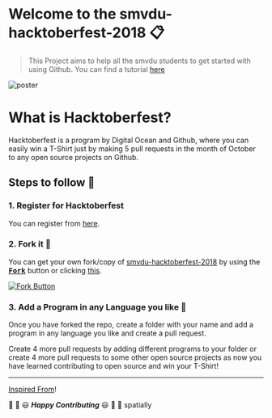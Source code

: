 # Welcome to the smvdu-hacktoberfest-2018 :clipboard:

> This Project aims to help all the smvdu students to get started with using Github. You can find a tutorial [here](https://guides.github.com/activities/hello-world/)

![poster](https://user-images.githubusercontent.com/22680912/46479049-d8a9c400-c80b-11e8-92a1-89fc10701f4a.jpg)


# What is Hacktoberfest?
Hacktoberfest is a program by Digital Ocean and Github, where you can easily win a T-Shirt just by making 5 pull requests in the month of October to any open source projects on Github.

## Steps to follow :scroll:

### 1. Register for Hacktoberfest
You can register from [here](https://hacktoberfest.digitalocean.com).

### 2. Fork it :fork_and_knife:

You can get your own fork/copy of [smvdu-hacktoberfest-2018](https://github.com/sks444/smvdu-hacktoberfest-2018) by using the <a href="https://github.com/sks444/smvdu-hacktoberfest-2018/new/master?readme=1#fork-destination-box"><kbd><b>Fork</b></kbd></a> button or clicking [this](https://github.com/sks444/smvdu-hactoberfest-2018/new/master?readme=1#fork-destination-box).

 [![Fork Button](https://help.github.com/assets/images/help/repository/fork_button.jpg)](https://github.com/Hacktoberfest-2018/Hello-world)

### 3. Add a Program in any Language you like :rabbit2:
Once you have forked the repo, create a folder with your name and add a program in
any language you like and create a pull request.

Create 4 more pull requests by adding different programs to your folder or
create 4 more pull requests to some other open source projects as now you
have learned contributing to open source and win your T-Shirt!

---

[Inspired From](https://github.com/Hacktoberfest-2018/Hello-world)!

:tada: :confetti_ball: :smiley: _**Happy Contributing**_ :smiley: :confetti_ball: :tada:
spatially
